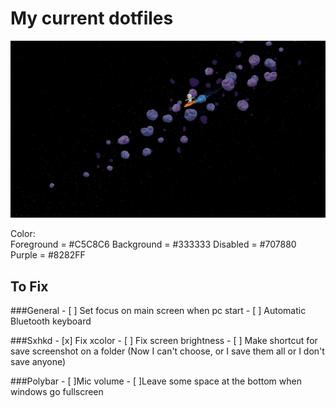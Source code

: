 # My current dotfiles

![alt text](https://github.com/Freim32/Dotfiles/blob/main/space.jpg?raw=true)

Color:  
    Foreground = #C5C8C6
    Background = #333333
    Disabled   = #707880    
    Purple     = #8282FF

## To Fix

###General
    - [ ] Set focus on main screen when pc start
    - [ ] Automatic Bluetooth keyboard 

###Sxhkd
        - [x] Fix xcolor 
        - [ ] Fix screen brightness
        - [ ] Make shortcut for save screenshot on a folder (Now I can't choose, or I save them all or I don't save anyone)

###Polybar 
    - [ ]Mic volume
    - [ ]Leave some space at the bottom when windows go fullscreen
    
